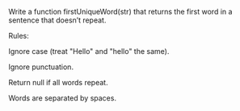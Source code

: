 Write a function firstUniqueWord(str) that returns the first word in a sentence that doesn’t repeat.

Rules:

Ignore case (treat "Hello" and "hello" the same).

Ignore punctuation.

Return null if all words repeat.

Words are separated by spaces.